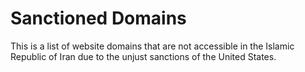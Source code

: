 # Sanctioned Domains
This is a list of website domains that are not accessible in the Islamic Republic of Iran due to the unjust sanctions of the United States.

